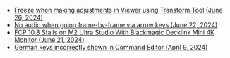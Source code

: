 - [Freeze when making adjustments in Viewer using Transform Tool (June 26, 2024)](https://github.com/CommandPost/FCPCafe/issues/364)
- [No audio when going frame-by-frame via arrow keys (June 22, 2024)](https://github.com/CommandPost/FCPCafe/issues/363)
- [FCP 10.8 Stalls on M2 Ultra Studio With Blackmagic Decklink Mini 4K Monitor (June 21, 2024)](https://github.com/CommandPost/FCPCafe/issues/362)
- [German keys incorrectly shown in Command Editor (April 9, 2024)](https://github.com/CommandPost/FCPCafe/issues/350)
